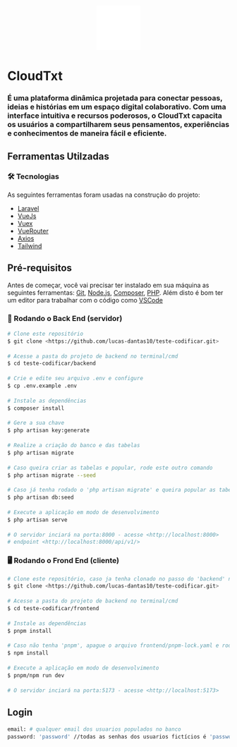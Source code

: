 <div style="text-align: center">
    <img style="width: 100px;text-align: center" src="./frontend/src/assets/splash_logo.png">
</div>

# CloudTxt

### É uma plataforma dinâmica projetada para conectar pessoas, ideias e histórias em um espaço digital colaborativo. Com uma interface intuitiva e recursos poderosos, o CloudTxt capacita os usuários a compartilharem seus pensamentos, experiências e conhecimentos de maneira fácil e eficiente.

## Ferramentas Utilzadas

### 🛠 Tecnologias

As seguintes ferramentas foram usadas na construção do projeto:

- [Laravel](https://laravel.com/)
- [VueJs](https://vuejs.org/)
- [Vuex](https://vuex.vuejs.org/)
- [VueRouter](https://router.vuejs.org/)
- [Axios](https://axios-http.com/ptbr/docs/intro)
- [Tailwind](https://tailwindcss.com/) 

## Pré-requisitos

Antes de começar, você vai precisar ter instalado em sua máquina as seguintes ferramentas:
[Git](https://git-scm.com), [Node.js](https://nodejs.org/en/), [Composer](https://getcomposer.org/download/), [PHP](https://www.php.net/). 
Além disto é bom ter um editor para trabalhar com o código como [VSCode](https://code.visualstudio.com/)

### 🎲 Rodando o Back End (servidor)

```bash
# Clone este repositório
$ git clone <https://github.com/lucas-dantas10/teste-codificar.git>

# Acesse a pasta do projeto de backend no terminal/cmd
$ cd teste-codificar/backend

# Crie e edite seu arquivo .env e configure
$ cp .env.example .env

# Instale as dependências
$ composer install

# Gere a sua chave
$ php artisan key:generate

# Realize a criação do banco e das tabelas
$ php artisan migrate

# Caso queira criar as tabelas e popular, rode este outro comando
$ php artisan migrate --seed

# Caso já tenha rodado o 'php artisan migrate' e queira popular as tabelas, rode este outro comando
$ php artisan db:seed

# Execute a aplicação em modo de desenvolvimento
$ php artisan serve

# O servidor inciará na porta:8000 - acesse <http://localhost:8000>
# endpoint <http://localhost:8000/api/v1/>

```
### 🖥️ Rodando o Frond End (cliente)

```bash
# Clone este repositório, caso ja tenha clonado no passo do 'backend' não precisa clonar
$ git clone <https://github.com/lucas-dantas10/teste-codificar.git>

# Acesse a pasta do projeto de backend no terminal/cmd
$ cd teste-codificar/frontend

# Instale as dependências
$ pnpm install

# Caso não tenha 'pnpm', apague o arquivo frontend/pnpm-lock.yaml e rode o comando abaixo
$ npm install

# Execute a aplicação em modo de desenvolvimento
$ pnpm/npm run dev

# O servidor inciará na porta:5173 - acesse <http://localhost:5173>
```

## Login
```bash
email: # qualquer email dos usuarios populados no banco 
password: 'password' //todas as senhas dos usuarios fictícios é 'password'
```
